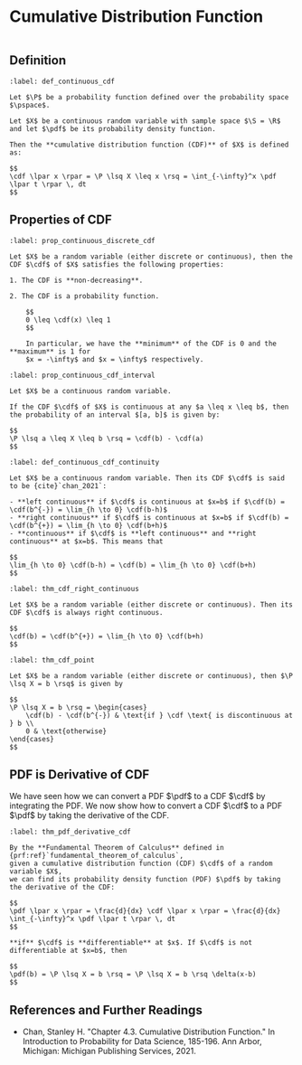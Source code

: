 # Cumulative Distribution Function

```{contents}
```

## Definition

```{prf:definition} Cumulative Distribution Function
:label: def_continuous_cdf

Let $\P$ be a probability function defined over the probability space $\pspace$.

Let $X$ be a continuous random variable with sample space $\S = \R$ and let $\pdf$ be its probability density function.

Then the **cumulative distribution function (CDF)** of $X$ is defined as:

$$
\cdf \lpar x \rpar = \P \lsq X \leq x \rsq = \int_{-\infty}^x \pdf \lpar t \rpar \, dt
$$
```

## Properties of CDF

```{prf:proposition} Properties of CDF
:label: prop_continuous_discrete_cdf

Let $X$ be a random variable (either discrete or continuous), then the CDF $\cdf$ of $X$ satisfies the following properties:

1. The CDF is **non-decreasing**.

2. The CDF is a probability function.

    $$
    0 \leq \cdf(x) \leq 1
    $$

    In particular, we have the **minimum** of the CDF is 0 and the **maximum** is 1 for
    $x = -\infty$ and $x = \infty$ respectively.
```

```{prf:proposition} Probability of an Interval
:label: prop_continuous_cdf_interval

Let $X$ be a continuous random variable.

If the CDF $\cdf$ of $X$ is continuous at any $a \leq x \leq b$, then
the probability of an interval $[a, b]$ is given by:

$$
\P \lsq a \leq X \leq b \rsq = \cdf(b) - \cdf(a)
$$
```

```{prf:definition} Left and Right Continuity
:label: def_continuous_cdf_continuity

Let $X$ be a continuous random variable. Then its CDF $\cdf$ is said to be {cite}`chan_2021`:

- **left continuous** if $\cdf$ is continuous at $x=b$ if $\cdf(b) = \cdf(b^{-}) = \lim_{h \to 0} \cdf(b-h)$
- **right continuous** if $\cdf$ is continuous at $x=b$ if $\cdf(b) = \cdf(b^{+}) = \lim_{h \to 0} \cdf(b+h)$
- **continuous** if $\cdf$ is **left continuous** and **right continuous** at $x=b$. This means that

$$
\lim_{h \to 0} \cdf(b-h) = \cdf(b) = \lim_{h \to 0} \cdf(b+h)
$$
```

```{prf:theorem} CDF is Right Continuous
:label: thm_cdf_right_continuous

Let $X$ be a random variable (either discrete or continuous). Then its CDF $\cdf$ is always right continuous.

$$
\cdf(b) = \cdf(b^{+}) = \lim_{h \to 0} \cdf(b+h)
$$
```

```{prf:theorem} Define Probability at a Point
:label: thm_cdf_point

Let $X$ be a random variable (either discrete or continuous), then $\P \lsq X = b \rsq$ is given by

$$
\P \lsq X = b \rsq = \begin{cases}
    \cdf(b) - \cdf(b^{-}) & \text{if } \cdf \text{ is discontinuous at } b \\
    0 & \text{otherwise}
\end{cases}
$$
```

## PDF is Derivative of CDF

We have seen how we can convert a PDF $\pdf$ to a CDF $\cdf$ by integrating the
PDF. We now show how to convert a CDF $\cdf$ to a PDF $\pdf$ by taking the
derivative of the CDF.

```{prf:theorem} PDF is Derivative of CDF
:label: thm_pdf_derivative_cdf

By the **Fundamental Theorem of Calculus** defined in {prf:ref}`fundamental_theorem_of_calculus`,
given a cumulative distribution function (CDF) $\cdf$ of a random variable $X$,
we can find its probability density function (PDF) $\pdf$ by taking the derivative of the CDF:

$$
\pdf \lpar x \rpar = \frac{d}{dx} \cdf \lpar x \rpar = \frac{d}{dx} \int_{-\infty}^x \pdf \lpar t \rpar \, dt
$$

**if** $\cdf$ is **differentiable** at $x$. If $\cdf$ is not differentiable at $x=b$, then

$$
\pdf(b) = \P \lsq X = b \rsq = \P \lsq X = b \rsq \delta(x-b)
$$
```

## References and Further Readings

-   Chan, Stanley H. "Chapter 4.3. Cumulative Distribution Function." In
    Introduction to Probability for Data Science, 185-196. Ann Arbor, Michigan:
    Michigan Publishing Services, 2021.
